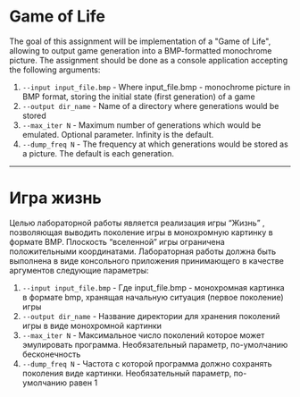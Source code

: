 # Game of Life
The goal of this assignment will be implementation of a "Game of Life",
allowing to output game generation into a BMP-formatted monochrome picture.
The assignment should be done as a console application
accepting the following arguments:
1. `--input input_file.bmp` -
Where input_file.bmp - monochrome picture in BMP format,
storing the initial state (first generation) of a game
2. `--output dir_name` -
Name of a directory where generations would be stored
3. `--max_iter N` -
Maximum number of generations which would be emulated. Optional parameter. Infinity is the default.
4. `--dump_freq N` -
The frequency at which generations would be stored as a picture. The default is each generation. 
---
# Игра жизнь
Целью лабораторной работы является реализация игры “Жизнь” , позволяющая
выводить поколение игры в монохромную картинку в формате BMP. Плоскость
“вселенной” игры ограничена положительными координатами.
Лабораторная работы должна быть выполнена в виде консольного приложения
принимающего в качестве аргументов следующие параметры:
1. `--input input_file.bmp` -
Где input_file.bmp - монохромная картинка в формате bmp,
хранящая начальную ситуация (первое поколение) игры
2. `--output dir_name` -
Название директории для хранения поколений игры в виде
монохромной картинки
3. `--max_iter N` -
Максимальное число поколений которое может эмулировать
программа. Необязательный параметр, по-умолчанию бесконечность
4. `--dump_freq N` -
Частота с которой программа должно сохранять поколения виде
картинки. Необязательный параметр, по-умолчанию равен 1
